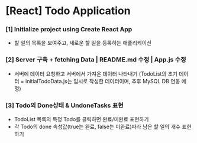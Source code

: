 # [React] Todo Application


### [1] Initialize project using Create React App
* 할 일의 목록을 보여주고, 새로운 할 일을 등록하는 애플리케이션


### [2] Server 구축 + fetching Data | README.md 수정 | App.js 수정
* 서버에 데이터 요청하고 서버에서 가져온 데이터 나타내기
(TodoList의 초기 데이터 = initialTodoData.js는 임시로 작성한 데이터이며, 추후 MySQL DB 연동 예정)

### [3] Todo의 Done상태 & UndoneTasks 표현
* TodoList 목록의 특정 Todo를 클릭하면 완료/미완료 표현하기
* 각 Todo의 done 속성값(true는 완료, false는 미완료)따라 남은 할 일의 개수 표현하기